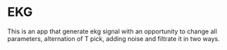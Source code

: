 # EKG
This is an app that generate ekg signal with an opportunity to change all parameters, alternation of T pick, adding noise and filtrate it in two ways. 
